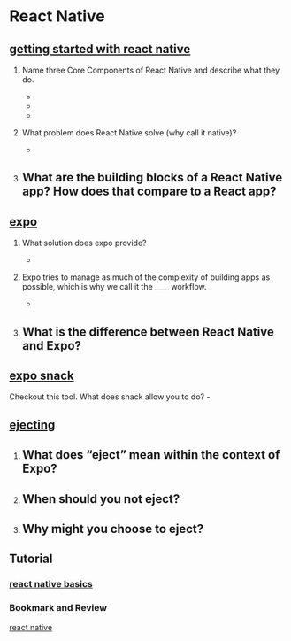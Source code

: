 # React Native

## [getting started with react native](https://facebook.github.io/react-native/docs/getting-started)

1. Name three Core Components of React Native and describe what they do.

   -
   -
   -

2. What problem does React Native solve (why call it native)?

   -

3. What are the building blocks of a React Native app? How does that compare to a React app?
   -

## [expo](https://expo.io/)

1. What solution does expo provide?

   -

2. Expo tries to manage as much of the complexity of building apps as possible, which is why we call it the \_\_\_\_ workflow.

   -

3. What is the difference between React Native and Expo?
   -

## [expo snack](https://snack.expo.io/)

Checkout this tool. What does snack allow you to do? -

## [ejecting](https://docs.expo.io/versions/latest/expokit/eject)

1. What does “eject” mean within the context of Expo?
   -
2. When should you not eject?
   -
3. Why might you choose to eject?
   -

## Tutorial

### [react native basics](https://facebook.github.io/react-native/docs/tutorial)

### Bookmark and Review

[react native](https://facebook.github.io/react-native/)
